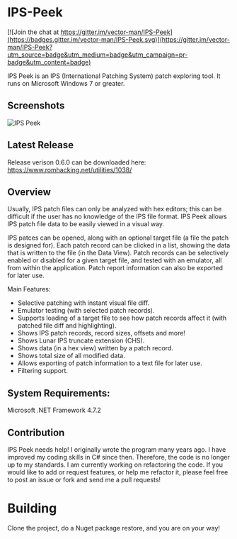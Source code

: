 # IPS-Peek

[![Join the chat at https://gitter.im/vector-man/IPS-Peek](https://badges.gitter.im/vector-man/IPS-Peek.svg)](https://gitter.im/vector-man/IPS-Peek?utm_source=badge&utm_medium=badge&utm_campaign=pr-badge&utm_content=badge)

IPS Peek is an IPS (International Patching System) patch exploring tool. It runs on Microsoft Windows 7 or greater. 

## Screenshots
![IPS Peek](https://www.romhacking.net/utilities/screenshots/1038screenshot1.png)

## Latest Release
Release verison 0.6.0 can be downloaded here: https://www.romhacking.net/utilities/1038/

## Overview
Usually, IPS patch files can only be analyzed with hex editors; this can be difficult if the user has no knowledge of the IPS file format. IPS Peek allows IPS patch file data to be easily viewed in a visual way.

IPS patces can be opened, along with an optional target file (a file the patch is designed for). Each patch record can be clicked in a list, showing the data that is written to the file (in the Data View). Patch records can be selectively enabled or disabled for a given target file, and tested with an emulator, all from within the application. Patch report information can also be exported for later use.

Main Features:

* Selective patching with instant visual file diff.
* Emulator testing (with selected patch records).
* Supports loading of a target file to see how patch records affect it (with patched file diff and highlighting).
* Shows IPS patch records, record sizes, offsets and more!
* Shows Lunar IPS truncate extension (CHS).
* Shows data (in a hex view) written by a patch record.
* Shows total size of all modified data.
* Allows exporting of patch information to a text file for later use.
* Filtering support.

## System Requirements:

Microsoft .NET Framework 4.7.2

## Contribution
IPS Peek needs help! I originally wrote the program many years ago. I have improved my coding skills in C# since then. Therefore, the code is no longer up to my standards. I am currently working on refactoring the code. If you would like to add or request features, or help me refactor it, please feel free to post an issue or fork and send me a pull requests!


# Building
Clone the project, do a Nuget package restore, and you are on your way!




